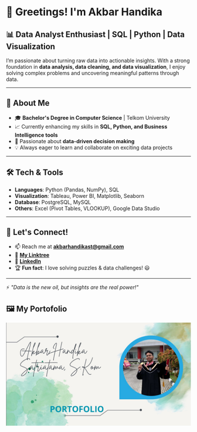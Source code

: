 # 👋 Greetings! I'm Akbar Handika

## 📊 Data Analyst Enthusiast | SQL | Python | Data Visualization

I’m passionate about turning raw data into actionable insights. With a strong foundation in **data analysis, data cleaning, and data visualization**, I enjoy solving complex problems and uncovering meaningful patterns through data.

---

## 🔹 About Me  
- 🎓 **Bachelor's Degree in Computer Science** | Telkom University  
- 📈 Currently enhancing my skills in **SQL, Python, and Business Intelligence tools**  
- 🚀 Passionate about **data-driven decision making**  
- 💡 Always eager to learn and collaborate on exciting data projects  

---

## 🛠️ Tech & Tools  
- **Languages**: Python (Pandas, NumPy), SQL  
- **Visualization**: Tableau, Power BI, Matplotlib, Seaborn  
- **Database**: PostgreSQL, MySQL  
- **Others**: Excel (Pivot Tables, VLOOKUP), Google Data Studio  

---

## 📌 Let's Connect!  
- 📫 Reach me at **akbarhandikast@gmail.com**  
- 🔗 [**My Linktree**](https://linktr.ee/akbarhandika)  
- 💼 [**LinkedIn**](https://www.linkedin.com/in/akbarhandika)  
- 🏆 **Fun fact**: I love solving puzzles & data challenges! 😃  

---

⚡ *"Data is the new oil, but insights are the real power!"*  


<!---
Akbar-Handika/Akbar-Handika is a ✨ special ✨ repository because its `README.md` (this file) appears on your GitHub profile.
You can click the Preview link to take a look at your changes.
--->
## 🖼️ My Portofolio
[![Preview Portofolio](Portofolio_Image.jpeg)](https://www.canva.com/design/DAGO2mABFOM/xYSlQavZow8tfmLoO09o7A/edit?utm_content=DAGO2mABFOM&utm_campaign=designshare&utm_medium=link2&utm_source=sharebutton)
